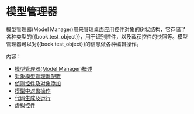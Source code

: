 # 模型管理器


模型管理器(Model Manager)用来管理桌面应用控件对象的树状结构，它存储了各种类型的{{book.test_object}}，用于识别控件，以及截获控件的快照等。模型管理器可以对{{book.test_object}}的信息做各种编辑操作。

内容：

* [模型管理器(Model Manager)概述](model_manager.md)
* [对象模型管理器配置](model_options.md)
* [侦测控件及对象添加](control_spy.md)
* [模型中对象操作](obj_actions.md)
* [代码生成及运行](code_generation.md)
* [虚拟控件](virtual_control.md)


